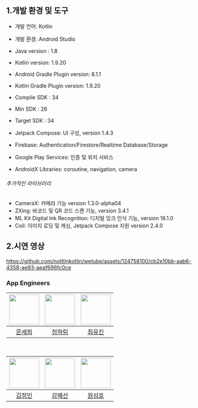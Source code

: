## 1.개발 환경 및 도구  
- 개발 언어: Kotlin  

- 개발 환경: Android Studio  

- Java version : 1.8  

- Kotlin version: 1.9.20  

- Android Gradle Plugin version: 8.1.1  

- Kotlin Gradle Plugin version: 1.9.20
- Compile SDK : 34
- Min SDK : 26
- Target SDK : 34
- Jetpack Compose: UI 구성, version 1.4.3
- Firebase: Authentication/Firestore/Realtime Database/Storage
- Google Play Services: 인증 및 위치 서비스
- AndroidX Libraries: coroutine, navigation, camera

###### 추가적인 라이브러리
- CameraX: 카메라 기능 version 1.3.0-alpha04
- ZXing: 바코드 및 QR 코드 스캔 기능, version 3.4.1
- ML Kit Digital Ink Recognition: 디지털 잉크 인식 기능, version 18.1.0
- Coil: 이미지 로딩 및 캐싱, Jetpack Compose 지원 version 2.4.0
  
## 2.시연 영상 

https://github.com/nottlinkotlin/wetube/assets/124758100/cb2e10bb-aab6-4358-ae93-aeaf696fc0ce

### App Engineers
|<img src="https://avatars.githubusercontent.com/u/124758100?v=4" width="80">|<img src="https://avatars.githubusercontent.com/u/125545555?v=4"  width="80">|<img src="https://avatars.githubusercontent.com/u/139525941?v=4" width="80">|
|:---:|:---:|:---:|
|[문세희](https://github.com/snowball9820)|[정하림](https://github.com/jbrunoo)|[최유진](https://github.com/21dbwls12)|
  <br>
  
|<img src="https://avatars.githubusercontent.com/u/139526038?v=4" width="80">|<img src="https://avatars.githubusercontent.com/u/139525940?v=4"  width="80">|<img src="https://avatars.githubusercontent.com/u/139526286?v=4" width="80">|
|:---:|:---:|:---:|
|[김정민](https://github.com/Mingming222345)|[강혜선](https://github.com/greatelliy)|[원성호](https://github.com/appleweapons)|
  <br>
  
